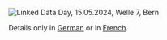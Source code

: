 ![Linked Data Day, 15.05.2024, Welle 7, Bern](/static-assets/img/linked-data-day-2024-fr.jpg)

Details only in [German](?lang=de) or in [French](?lang=fr).


